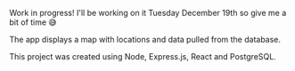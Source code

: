 Work in progress! I'll be working on it Tuesday December 19th so give me a bit of time :sweat_smile:

The app displays a map with locations and data pulled from the database.

This project was created using Node, Express.js, React and PostgreSQL.
